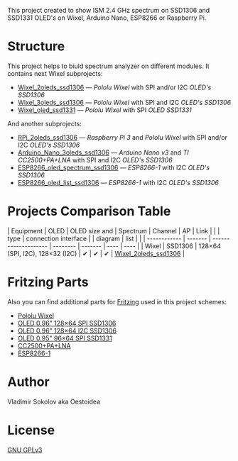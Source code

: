 This project created to show ISM 2.4 GHz spectrum on SSD1306 and SSD1331 OLED's on Wixel, Arduino Nano, ESP8266 or Raspberry Pi.

# Structure

This project helps to biuld spectrum analyzer on different modules. It contains next Wixel subprojects:

* [Wixel_2oleds_ssd1306](https://github.com/Oestoidea/oled-spectrum-analizer/tree/master/Wixel/Wixel_2oleds_ssd1306) — _Pololu Wixel_ with SPI and/or I2C _OLED's SSD1306_
* [Wixel_3oleds_ssd1306](https://github.com/Oestoidea/oled-spectrum-analizer/tree/master/Wixel/Wixel_3oleds_ssd1306) — _Pololu Wixel_ with SPI and I2C _OLED's SSD1306_
* [Wixel_oled_ssd1331](https://github.com/Oestoidea/oled-spectrum-analizer/tree/master/Wixel/Wixel_oled_ssd1331) — _Pololu Wixel_ with SPI _OLED SSD1331_

And another subprojects:

* [RPi_2oleds_ssd1306](https://github.com/Oestoidea/oled-spectrum-analizer/tree/master/RPi) — _Raspberry Pi 3_ and _Pololu Wixel_ with SPI and/or I2C _OLED's SSD1306_ 
* [Arduino_Nano_3oleds_ssd1306](https://github.com/Oestoidea/oled-spectrum-analizer/tree/master/Arduino_Nano) — _Arduino Nano v3_ and _TI CC2500+PA+LNA_ with SPI and I2C _OLED's SSD1306_
* [ESP8266_oled_spectrum_ssd1306](https://github.com/Oestoidea/oled-spectrum-analizer/tree/master/ESP8266/ESP8266_oled_spectrum_ssd1306) — _ESP8266-1_ with I2C _OLED's SSD1306_
* [ESP8266_oled_list_ssd1306](https://github.com/Oestoidea/oled-spectrum-analizer/tree/master/ESP8266/ESP8266_oled_list_ssd1306) — _ESP8266-1_ with I2C _OLED's SSD1306_

# Projects Comparison Table

| Equipment    | OLED    | OLED size and        | Spectrum | Channel | AP   | Link |
|              | type    | сonnection interface |          | diagram | list |      |
| ------------ | ------- | -------------------- | -------- | ------- | ---- | ---- |
| Wixel        | SSD1306 | 128×64 (SPI, I2C), 128×32 (I2C) | ✔ | ✔ | ✔ |  [Wixel_2oleds_ssd1306](https://github.com/Oestoidea/oled-spectrum-analizer/tree/master/Wixel/Wixel_2oleds_ssd1306) |

# Fritzing Parts

Also you can find additional parts for [Fritzing](http://fritzing.org/home/) used in this project schemes:

* [Pololu Wixel](https://github.com/Oestoidea/oled-spectrum-analizer/blob/master/fritzing-parts/OLED%200.96%20128x64%20I2C%20SSD1306.fzpz) 
* [OLED 0.96" 128×64 SPI SSD1306](https://github.com/Oestoidea/oled-spectrum-analizer/blob/master/fritzing-parts/OLED%200.96%20128x64%20SPI%20SSD1306.fzpz)
* [OLED 0.96" 128×64 I2C SSD1306](https://github.com/Oestoidea/oled-spectrum-analizer/blob/master/fritzing-parts/OLED%200.96%20128x64%20I2C%20SSD1306.fzpz)
* [OLED 0.95" 96×64 SPI SSD1331](https://github.com/Oestoidea/oled-spectrum-analizer/blob/master/fritzing-parts/OLED%200.95%2096x64%20SPI%20SSD1331.fzpz)
* [CC2500+PA+LNA](https://github.com/Oestoidea/oled-spectrum-analizer/blob/master/fritzing-parts/CC2500%2BPA%2BLNA.fzpz)
* [ESP8266-1](https://github.com/Oestoidea/oled-spectrum-analizer/blob/master/fritzing-parts/ESP8266-1.fzpz)

# Author

Vladimir Sokolov aka Oestoidea

# License

[GNU GPLv3](https://www.gnu.org/licenses/gpl-3.0.html)
